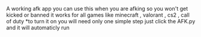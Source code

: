 A working afk app you can use this when you are afking so you won't get kicked or banned it works for all games like minecraft , valorant , cs2 , call of duty
*to turn it on you will need only one simple step just click the AFK.py and it will automaticly run
